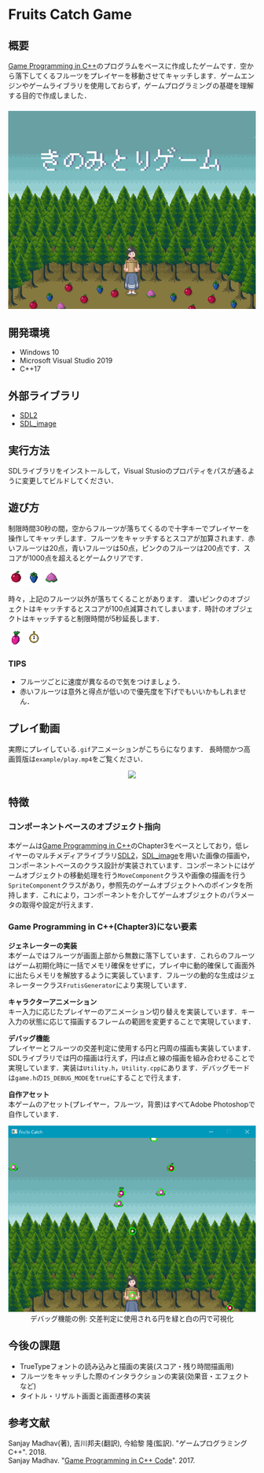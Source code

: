 # Fruits Catch Game

## 概要

[Game Programming in C++](https://github.com/gameprogcpp/code)のプログラムをベースに作成したゲームです．空から落下してくるフルーツをプレイヤーを移動させてキャッチします．ゲームエンジンやゲームライブラリを使用しておらず，ゲームプログラミングの基礎を理解する目的で作成しました．

<div align="center">
    <img src="assets/title.png">
</div>

## 開発環境

- Windows 10  
- Microsoft Visual Studio 2019  
- C++17  

## 外部ライブラリ

- [SDL2](https://github.com/libsdl-org/SDL/tree/SDL2)
- [SDL_image](https://github.com/libsdl-org/SDL_image/)

## 実行方法

SDLライブラリをインストールして，Visual Stusioのプロパティをパスが通るように変更してビルドしてください．

## 遊び方

制限時間30秒の間，空からフルーツが落ちてくるので十字キーでプレイヤーを操作してキャッチします．フルーツをキャッチするとスコアが加算されます．赤いフルーツは20点，青いフルーツは50点，ピンクのフルーツは200点です．スコアが1000点を超えるとゲームクリアです．
<div>
    <img src="assets/apple.png">
    <img src="assets/bery.png">
    <img src="assets/peach.png">
</div>

時々，上記のフルーツ以外が落ちてくることがあります．
濃いピンクのオブジェクトはキャッチするとスコアが100点減算されてしまいます．時計のオブジェクトはキャッチすると制限時間が5秒延長します．

<div>
    <img src="assets/dragon.png">
    <img src="assets/watch.png">
</div>

### TIPS

- フルーツごとに速度が異なるので気をつけましょう．
- 赤いフルーツは意外と得点が低いので優先度を下げでもいいかもしれません．

## プレイ動画

実際にプレイしている`.gif`アニメーションがこちらになります．
長時間かつ高画質版は`example/play.mp4`をご覧ください．

<div align="center">
    <img src="example/play.gif">
</div>

## 特徴

### コンポーネントベースのオブジェクト指向

本ゲームは[Game Programming in C++](https://github.com/gameprogcpp/code)のChapter3をベースとしており，低レイヤーのマルチメディアライブラリ[SDL2](https://github.com/libsdl-org/SDL/tree/SDL2)，[SDL_image](https://github.com/libsdl-org/SDL_image/)を用いた画像の描画や，コンポーネントベースのクラス設計が実装されています．コンポーネントにはゲームオブジェクトの移動処理を行う`MoveComponent`クラスや画像の描画を行う`SpriteComponent`クラスがあり，参照先のゲームオブジェクトへのポインタを所持します．これにより，コンポーネントを介してゲームオブジェクトのパラメータの取得や設定が行えます．

### Game Programming in C++(Chapter3)にない要素

**ジェネレーターの実装**  
本ゲームではフルーツが画面上部から無数に落下しています．これらのフルーツはゲーム初期化時に一括でメモリ確保をせずに，プレイ中に動的確保して画面外に出たらメモリを解放するように実装しています．フルーツの動的な生成はジェネレータークラス`FrutisGenerator`により実現しています．

**キャラクターアニメーション**  
キー入力に応じたプレイヤーのアニメーション切り替えを実装しています．キー入力の状態に応じて描画するフレームの範囲を変更することで実現しています．

**デバッグ機能**  
プレイヤーとフルーツの交差判定に使用する円と円周の描画も実装しています．SDLライブラリでは円の描画は行えず，円は点と線の描画を組み合わせることで実現しています．実装は`Utility.h`，`Utility.cpp`にあります．デバッグモードは`game.h`の`IS_DEBUG_MODE`を`true`にすることで行えます．

**自作アセット**  
本ゲームのアセット(プレイヤー，フルーツ，背景)はすべてAdobe Photoshopで自作しています．

<div align="center">
    <img src="example/debug.png", width=640px>
    <br>
    デバッグ機能の例: 交差判定に使用される円を緑と白の円で可視化
</div>

## 今後の課題

- TrueTypeフォントの読み込みと描画の実装(スコア・残り時間描画用)
- フルーツをキャッチした際のインタラクションの実装(効果音・エフェクトなど)
- タイトル・リザルト画面と画面遷移の実装

## 参考文献

Sanjay Madhav(著), 吉川邦夫(翻訳), 今給黎 隆(監訳). "ゲームプログラミング C++". 2018.  
Sanjay Madhav. "[Game Programming in C++ Code](https://github.com/gameprogcpp/code)". 2017.  
